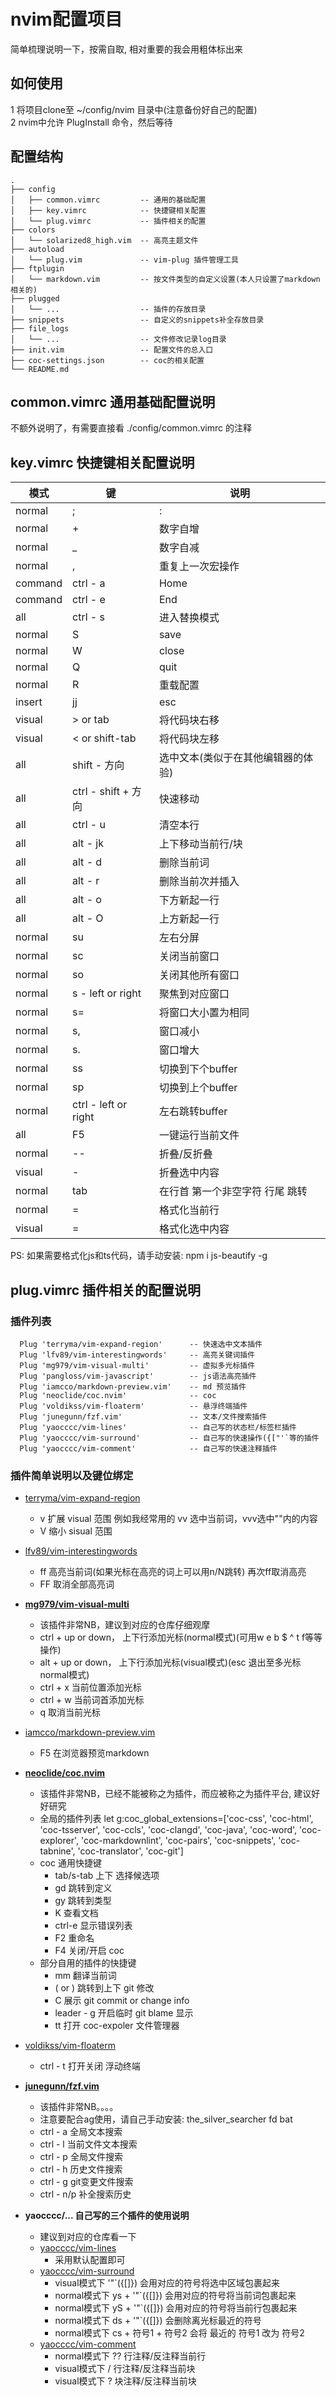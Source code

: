 # nvim配置项目

  简单梳理说明一下，按需自取, 相对重要的我会用粗体标出来

## 如何使用

  1 将项目clone至 ~/config/nvim 目录中(注意备份好自己的配置)  
  2 nvim中允许 PlugInstall 命令，然后等待

## 配置结构

```dir
.
├── config
│   ├── common.vimrc         -- 通用的基础配置
│   ├── key.vimrc            -- 快捷键相关配置
│   └── plug.vimrc           -- 插件相关的配置
├── colors
│   └── solarized8_high.vim  -- 高亮主题文件
├── autoload
│   └── plug.vim             -- vim-plug 插件管理工具
├── ftplugin
│   └── markdown.vim         -- 按文件类型的自定义设置(本人只设置了markdown相关的)
├── plugged
│   └── ...                  -- 插件的存放目录
├── snippets                 -- 自定义的snippets补全存放目录
├── file_logs
│   └── ...                  -- 文件修改记录log目录
├── init.vim                 -- 配置文件的总入口
├── coc-settings.json        -- coc的相关配置
└── README.md
```

## common.vimrc 通用基础配置说明

  不额外说明了，有需要直接看 ./config/common.vimrc 的注释

## key.vimrc    快捷键相关配置说明

| 模式   | 键                   | 说明                              |
| ------ | --------             | ---------                         |
| normal | ;                    | :                                 |
| normal | +                    | 数字自增                          |
| normal | _                    | 数字自减                          |
| normal | ,                    | 重复上一次宏操作                  |
| command| ctrl - a             | Home                              |
| command| ctrl - e             | End                               |
| all    | ctrl - s             | 进入替换模式                      |
| normal | S                    | save                              |
| normal | W                    | close                             |
| normal | Q                    | quit                              |
| normal | R                    | 重载配置                          |
| insert | jj                   | esc                               |
| visual | > or tab             | 将代码块右移                      |
| visual | < or shift-tab       | 将代码块左移                      |
| all    | shift - 方向         | 选中文本(类似于在其他编辑器的体验)|
| all    | ctrl - shift + 方向  | 快速移动                          |
| all    | ctrl - u             | 清空本行                          |
| all    | alt - jk             | 上下移动当前行/块                 |
| all    | alt - d              | 删除当前词                        |
| all    | alt - r              | 删除当前次并插入                  |
| all    | alt - o              | 下方新起一行                      |
| all    | alt - O              | 上方新起一行                      |
| normal | su                   | 左右分屏                          |
| normal | sc                   | 关闭当前窗口                      |
| normal | so                   | 关闭其他所有窗口                  |
| normal | s - left or right    | 聚焦到对应窗口                    |
| normal | s=                   | 将窗口大小置为相同                |
| normal | s,                   | 窗口减小                          |
| normal | s.                   | 窗口增大                          |
| normal | ss                   | 切换到下个buffer                  |
| normal | sp                   | 切换到上个buffer                  |
| normal | ctrl - left or right | 左右跳转buffer                    |
| all    | F5                   | 一键运行当前文件                  |
| normal | --                   | 折叠/反折叠                       |
| visual | -                    | 折叠选中内容                      |
| normal | tab                  | 在行首 第一个非空字符 行尾 跳转   |
| normal | =                    | 格式化当前行                      |
| visual | =                    | 格式化选中内容                    |

PS: 如果需要格式化js和ts代码，请手动安装: npm i js-beautify -g

## plug.vimrc   插件相关的配置说明

### 插件列表

```plug
  Plug 'terryma/vim-expand-region'      -- 快速选中文本插件
  Plug 'lfv89/vim-interestingwords'     -- 高亮关键词插件
  Plug 'mg979/vim-visual-multi'         -- 虚拟多光标插件
  Plug 'pangloss/vim-javascript'        -- js语法高亮插件
  Plug 'iamcco/markdown-preview.vim'    -- md 预览插件
  Plug 'neoclide/coc.nvim'              -- coc
  Plug 'voldikss/vim-floaterm'          -- 悬浮终端插件
  Plug 'junegunn/fzf.vim'               -- 文本/文件搜索插件
  Plug 'yaocccc/vim-lines'              -- 自己写的状态栏/标签栏插件
  Plug 'yaocccc/vim-surround'           -- 自己写的快速操作({["'`等的插件
  Plug 'yaocccc/vim-comment'            -- 自己写的快速注释插件
```

### 插件简单说明以及键位绑定

- [terryma/vim-expand-region](https://github.com/terryma/vim-expand-region)
  - v 扩展 visual 范围 例如我经常用的 vv 选中当前词，vvv选中""内的内容
  - V 缩小 sisual 范围

- [lfv89/vim-interestingwords](https://github.com/lfv89/vim-interestingwords)
  - ff 高亮当前词(如果光标在高亮的词上可以用n/N跳转)  再次ff取消高亮
  - FF 取消全部高亮词

- [**mg979/vim-visual-multi**](https://github.com/mg979/vim-visual-multi)
  - 该插件非常NB，建议到对应的仓库仔细观摩
  - ctrl + up or down， 上下行添加光标(normal模式)(可用w e b $ ^ t f等等操作)
  - alt  + up or down， 上下行添加光标(visual模式)(esc 退出至多光标normal模式)
  - ctrl + x 当前位置添加光标
  - ctrl + w 当前词首添加光标
  - q 取消当前光标

- [iamcco/markdown-preview.vim](https://github.com/iamcco/markdown-preview.vim)
  - F5 在浏览器预览markdown

- [**neoclide/coc.nvim**](https://github.com/neoclide/coc.nvim)
  - 该插件非常NB，已经不能被称之为插件，而应被称之为插件平台, 建议好好研究
  - 全局的插件列表 let g:coc_global_extensions=['coc-css', 'coc-html', 'coc-tsserver', 'coc-ccls', 'coc-clangd', 'coc-java', 'coc-word', 'coc-explorer', 'coc-markdownlint', 'coc-pairs', 'coc-snippets', 'coc-tabnine', 'coc-translator', 'coc-git']
  - coc 通用快捷键
    - tab/s-tab 上下 选择候选项
    - gd 跳转到定义
    - gy 跳转到类型
    - K 查看文档
    - ctrl-e 显示错误列表
    - F2 重命名
    - F4 关闭/开启 coc
  - 部分自用的插件的快捷键
    - mm 翻译当前词
    - ( or ) 跳转到上下 git 修改
    - C 展示 git commit or change info
    - leader - g 开启临时 git blame 显示
    - tt 打开 coc-expoler 文件管理器

- [voldikss/vim-floaterm](https://github.com/voldikss/vim-floaterm)
  - ctrl - t 打开关闭 浮动终端

- [**junegunn/fzf.vim**](https://github.com/junegunn/fzf.vim)
  - 该插件非常NB。。。。
  - 注意要配合ag使用，请自己手动安装: the_silver_searcher fd bat
  - ctrl - a 全局文本搜索
  - ctrl - l 当前文件文本搜索
  - ctrl - p 全局文件搜索
  - ctrl - h 历史文件搜索
  - ctrl - g git变更文件搜索
  - ctrl - n/p 补全搜索历史

- **yaocccc/...  自己写的三个插件的使用说明**
  - 建议到对应的仓库看一下
  - [yaocccc/vim-lines](https://github.com/yaocccc/vim-lines)
    - 采用默认配置即可
  - [yaocccc/vim-surround](https://github.com/yaocccc/vim-surround)
    - visual模式下 '"`({[]}) 会用对应的符号将选中区域包裹起来
    - normal模式下 ys + '"`({[]}) 会用对应的符号将当前词包裹起来
    - normal模式下 yS + '"`({[]}) 会用对应的符号将当前行包裹起来
    - normal模式下 ds + '"`({[]}) 会删除离光标最近的符号
    - normal模式下 cs + 符号1 + 符号2 会将 最近的 符号1 改为 符号2
  - [yaocccc/vim-comment](https://github.com/yaocccc/vim-comment)
    - normal模式下 ?? 行注释/反注释当前行
    - visual模式下 /  行注释/反注释当前块
    - visual模式下 ?  块注释/反注释当前块
